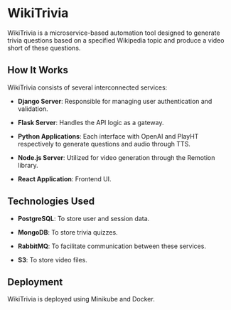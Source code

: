 # WikiTrivia

WikiTrivia is a microservice-based automation tool designed to generate trivia questions based on a specified Wikipedia topic and produce a video short of these questions.

## How It Works

WikiTrivia consists of several interconnected services:

- **Django Server**: Responsible for managing user authentication and validation.

- **Flask Server**: Handles the API logic as a gateway.

- **Python Applications**: Each interface with OpenAI and PlayHT respectively to generate questions and audio through TTS.

- **Node.js Server**: Utilized for video generation through the Remotion library.

- **React Application**: Frontend UI.

## Technologies Used

- **PostgreSQL**: To store user and session data.

- **MongoDB**: To store trivia quizzes.

- **RabbitMQ**: To facilitate communication between these services.

- **S3**: To store video files.

## Deployment

WikiTrivia is deployed using Minikube and Docker.
